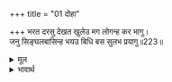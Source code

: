 +++
title = "01 दोहा"

+++
भरत दरसु देखत खुलेउ मग लोगन्ह कर भागु।  
जनु सिङ्घलबासिन्ह भयउ बिधि बस सुलभ प्रयागु॥223॥  

<details><summary>मूल</summary>

भरत दरसु देखत खुलेउ मग लोगन्ह कर भागु।  
जनु सिङ्घलबासिन्ह भयउ बिधि बस सुलभ प्रयागु॥223॥  
</details>

<details><summary>भावार्थ</summary>

भरतजी का स्वरूप देखते ही रास्ते में रहने वाले लोगों के भाग्य खुल गए! मानो दैवयोग से सिंहलद्वीप के बसने वालों को तीर्थराज प्रयाग सुलभ हो गया हो!॥223॥  
</details>



